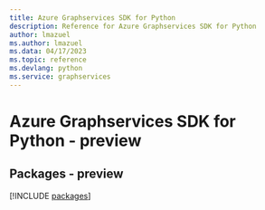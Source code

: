 ```yaml
---
title: Azure Graphservices SDK for Python
description: Reference for Azure Graphservices SDK for Python
author: lmazuel
ms.author: lmazuel
ms.data: 04/17/2023
ms.topic: reference
ms.devlang: python
ms.service: graphservices
---
```

# Azure Graphservices SDK for Python - preview
## Packages - preview
[!INCLUDE [packages](graphservices-index.md)]